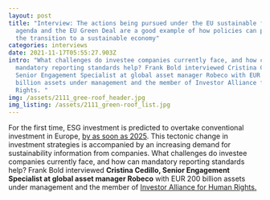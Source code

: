 ```yaml
---
layout: post
title: "Interview: The actions being pursued under the EU sustainable finance
  agenda and the EU Green Deal are a good example of how policies can promote
  the transition to a sustainable economy"
categories: interviews
date: 2021-11-17T05:55:27.903Z
intro: "What challenges do investee companies currently face, and how can
  mandatory reporting standards help? Frank Bold interviewed Cristina Cedillo,
  Senior Engagement Specialist at global asset manager Robeco with EUR 200
  billion assets under management and the member of Investor Alliance for Human
  Rights. "
img: /assets/2111_gree-roof_header.jpg
img_listing: /assets/2111_green-roof_list.jpg
---
```

For the first time, ESG investment is predicted to overtake conventional investment in Europe, [by as soon as 2025](https://www.pwc.lu/en/sustainable-finance/docs/pwc-esg-report-the-growth-opportunity-of-the-century.pdf). This tectonic change in investment strategies is accompanied by an increasing demand for sustainability information from companies. What challenges do investee companies currently face, and how can mandatory reporting standards help? Frank Bold interviewed **Cristina Cedillo, Senior Engagement Specialist at global asset manager Robeco** with EUR 200 billion assets under management and the member of [Investor Alliance for Human Rights.](https://investorsforhumanrights.org/)